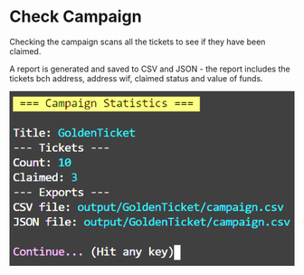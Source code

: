 # Check Campaign

Checking the campaign scans all the tickets to see if they have been claimed.

A report is generated and saved to CSV and JSON - the report includes the tickets bch address, address wif, claimed status and value of funds.

![Check campaign](./images/check-campaign.png)
